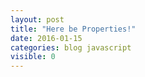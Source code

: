 ```yaml
---
layout: post
title: "Here be Properties!"
date: 2016-01-15
categories: blog javascript
visible: 0
---
```

